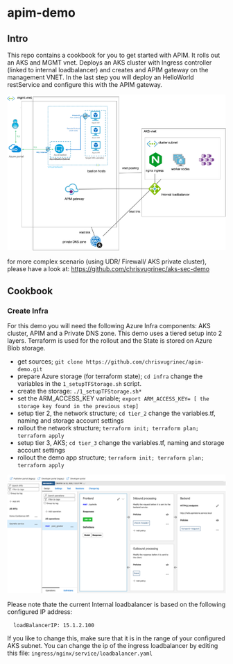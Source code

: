 # apim-demo

## Intro

This repo contains a cookbook for you to get started with APIM.
It rolls out an AKS and MGMT vnet. Deploys an AKS cluster with Ingress controller (linked to internal loadbalancer) and creates and APIM gateway on the management VNET. In the last step you will deploy an HelloWorld restService and configure this with the APIM gateway.

![Image of APIM solution](https://raw.githubusercontent.com/chrisvugrinec/apim-demo/master/images/apim2.png)

for more complex scenario (using UDR/ Firewall/ AKS private cluster), please have a look at: https://github.com/chrisvugrinec/aks-sec-demo

## Cookbook

### Create Infra

For this demo you will need the following Azure Infra components: AKS cluster, APIM and a Private DNS zone. This demo uses a tiered setup into 2 layers. Terraform is used for the rollout and the State is stored on Azure Blob storage.

- get sources; ```git clone https://github.com/chrisvugrinec/apim-demo.git```
- prepare Azure storage (for terraform state); ```cd infra``` change the variables in the ```1_setupTFStorage.sh``` script.
- create the storage: ```./1_setupTFStorage.sh*```
- set the ARM_ACCESS_KEY variable; ```export ARM_ACCESS_KEY= [ the storage key found in the previous step] ```
- setup tier 2, the network structure; ```cd tier_2``` change the variables.tf, naming and storage account settings
- rollout the network structure; ```terraform init; terraform plan; terraform apply```
- setup tier 3, AKS; ```cd tier_3``` change the variables.tf, naming and storage account settings
- rollout the demo app structure; ```terraform init; terraform plan; terraform apply```


![Config APIM service](https://raw.githubusercontent.com/chrisvugrinec/apim-demo/master/images/apim-svc-config.png)

Please note thate the current Internal loadbalancer is based on the following configured IP address:   
```
  loadBalancerIP: 15.1.2.100
```
If you like to change this, make sure that it is in the range of your configured AKS subnet. You can change the ip of the ingress loadbalancer by editing this file: ```ingress/nginx/service/loadbalancer.yaml```